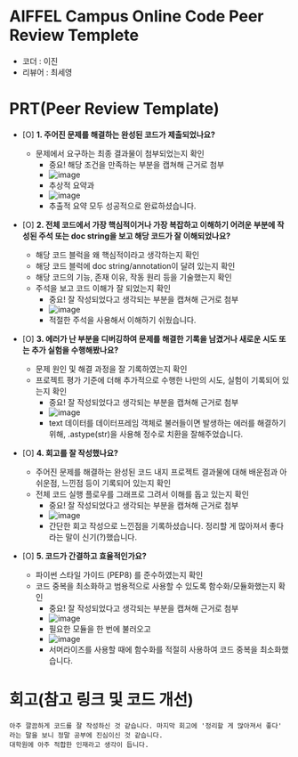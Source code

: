 # AIFFEL Campus Online Code Peer Review Templete
- 코더 : 이진
- 리뷰어 : 최세영


# PRT(Peer Review Template)
- [O]  **1. 주어진 문제를 해결하는 완성된 코드가 제출되었나요?**
    - 문제에서 요구하는 최종 결과물이 첨부되었는지 확인
        - 중요! 해당 조건을 만족하는 부분을 캡쳐해 근거로 첨부
        - ![image](https://github.com/user-attachments/assets/ef3b3c52-9480-48ef-9cc5-8d0e1b249de3)
        - 추상적 요약과
        - ![image](https://github.com/user-attachments/assets/1c50a65b-bacd-459b-acf1-25247ffaff81)
        - 추출적 요약 모두 성공적으로 완료하셨습니다.


    
- [O]  **2. 전체 코드에서 가장 핵심적이거나 가장 복잡하고 이해하기 어려운 부분에 작성된 
주석 또는 doc string을 보고 해당 코드가 잘 이해되었나요?**
    - 해당 코드 블럭을 왜 핵심적이라고 생각하는지 확인
    - 해당 코드 블럭에 doc string/annotation이 달려 있는지 확인
    - 해당 코드의 기능, 존재 이유, 작동 원리 등을 기술했는지 확인
    - 주석을 보고 코드 이해가 잘 되었는지 확인
        - 중요! 잘 작성되었다고 생각되는 부분을 캡쳐해 근거로 첨부
        - ![image](https://github.com/user-attachments/assets/9c35cb7e-f1f4-4d1c-b6ed-ec53d0a6b7f6)
        - 적절한 주석을 사용해서 이해하기 쉬웠습니다.

        
- [O]  **3. 에러가 난 부분을 디버깅하여 문제를 해결한 기록을 남겼거나
새로운 시도 또는 추가 실험을 수행해봤나요?**
    - 문제 원인 및 해결 과정을 잘 기록하였는지 확인
    - 프로젝트 평가 기준에 더해 추가적으로 수행한 나만의 시도, 
    실험이 기록되어 있는지 확인
        - 중요! 잘 작성되었다고 생각되는 부분을 캡쳐해 근거로 첨부
        - ![image](https://github.com/user-attachments/assets/9a8b0155-c96c-4ab8-8dc2-2ddb6ef3a089)
        - text 데이터를 데이터프레임 객체로 불러들이면 발생하는 에러를 해결하기위해, .astype(str)을 사용해 정수로 치환을 잘해주었습니다.
        
- [O]  **4. 회고를 잘 작성했나요?**
    - 주어진 문제를 해결하는 완성된 코드 내지 프로젝트 결과물에 대해
    배운점과 아쉬운점, 느낀점 등이 기록되어 있는지 확인
    - 전체 코드 실행 플로우를 그래프로 그려서 이해를 돕고 있는지 확인
        - 중요! 잘 작성되었다고 생각되는 부분을 캡쳐해 근거로 첨부
        - ![image](https://github.com/user-attachments/assets/8f6e3203-2dd9-4cf9-a93e-9a8cb41cd50e)
        - 간단한 회고 작성으로 느낀점을 기록하셨습니다. 정리할 게 많아져서 좋다라는 말이 신기(?)했습니다.

        
- [O]  **5. 코드가 간결하고 효율적인가요?**
    - 파이썬 스타일 가이드 (PEP8) 를 준수하였는지 확인
    - 코드 중복을 최소화하고 범용적으로 사용할 수 있도록 함수화/모듈화했는지 확인
        - 중요! 잘 작성되었다고 생각되는 부분을 캡쳐해 근거로 첨부
        - ![image](https://github.com/user-attachments/assets/b5aaf0e7-7cf0-4687-b131-4729ba1b4f91)
        - 필요한 모듈을 한 번에 불러오고
        - ![image](https://github.com/user-attachments/assets/9d2523c0-33c8-4aca-8f39-cf9b0cc27200)
        - 서머라이즈를 사용할 때에 함수화를 적절히 사용하여 코드 중복을 최소화했습니다.




# 회고(참고 링크 및 코드 개선)
```
아주 깔끔하게 코드를 잘 작성하신 것 같습니다. 마지막 회고에 '정리할 게 많아져서 좋다' 라는 말을 보니 정말 공부에 진심이신 것 같습니다.
대학원에 아주 적합한 인재라고 생각이 듭니다.
```
